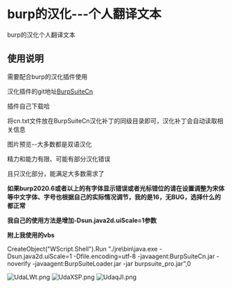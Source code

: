 # burp的汉化---个人翻译文本
burp的汉化个人翻译文本

## 使用说明
需要配合burp的汉化插件使用

汉化插件的git地址[BurpSuiteCn](https://github.com/hackxx/BurpSuiteCn "BurpSuiteCn")

插件自己下载哈

将cn.txt文件放在BurpSuiteCn汉化补丁的同级目录即可，汉化补丁会自动读取相关信息

图片预览--大多数都是双语汉化

精力和能力有限、可能有部分汉化错误

且只汉化部分，能满足大多数需求了

**如果burp2020.6或者以上的有字体显示错误或者光标错位的请在设置调整为宋体等中文字体、字号也根据自己的实际情况调节，我的是16，无BUG，选择什么的都正常**

**我自己的使用方法是增加-Dsun.java2d.uiScale=1参数**

**附上我使用的vbs**

CreateObject("WScript.Shell").Run "./jre\bin\java.exe  -Dsun.java2d.uiScale=1 -Dfile.encoding=utf-8 -javaagent:BurpSuiteCn.jar -noverify -javaagent:BurpSuiteLoader.jar   -jar burpsuite_pro.jar",0

![UdaLWt.png](https://s1.ax1x.com/2020/07/15/UdaLWt.png)
![UdaXSP.png](https://s1.ax1x.com/2020/07/15/UdaXSP.png)
![UdaqJI.png](https://s1.ax1x.com/2020/07/15/UdaqJI.png)
